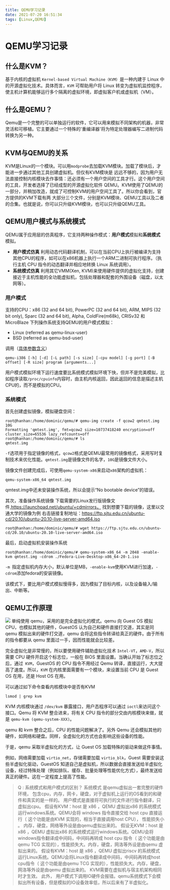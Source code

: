 ```yaml
---
title: QEMU学习记录
date: 2021-07-20 16:51:34
tags: [Linux,QEMU]
---
```

# QEMU学习记录
## 什么是KVM？
基于内核的虚拟机 `Kernel-based Virtual Machine（KVM）`是一种内建于 Linux 中的开源虚拟化技术。具体而言，`KVM` 可帮助用户将 Linux 转变为虚拟机监控程序，使主机计算机能够运行多个隔离的虚拟环境，即虚拟客户机或虚拟机（VM）。

## 什么是QEMU？
Qemu是一个完整的可以单独运行的软件，它可以用来模拟不同架构的机器，非常灵活和可移植。它主要通过一个特殊的'重编译器'将为特定处理器编写二进制代码转换为另一种。

## KVM与QEMU的关系
KVM是Linux的一个模块。可以用`modprobe`去加载KVM模块。加载了模块后，才能进一步通过其他工具创建虚拟机。但仅有KVM模块是 远远不够的，因为用户无法直接控制内核模块去作事情：还必须有一个用户空间的工具才行。这个用户空间的工具，开发者选择了已经成型的开源虚拟化软件 QEMU。KVM使用了QEMU的一部分，并稍加改造，就成了可控制KVM的用户空间工具了。所以你会看到，官方提供的KVM下载有两 大部分三个文件，分别是KVM模块、QEMU工具以及二者的合集。也就是说，你可以只升级KVM模块，也可以只升级QEMU工具。

## QEMU用户模式与系统模式
QEMU属于应用层的仿真程序，它支持两种操作模式：**用户模式**模拟和**系统模式**模拟。
- **用户模式仿真** 利用动态代码翻译机制，可以在当前CPU上执行被编译为支持其他CPU的程序，如可以在x86机器上执行一个ARM二进制可执行程序。（执行主机 CPU 指令的动态翻译并相应地转换 Linux 系统调用）。
- **系统模式仿真** 利用其它VMM(Xen, KVM)来使用硬件提供的虚拟化支持，创建接近于主机性能的全功能虚拟机，包括处理器和配套的外围设备（磁盘，以太网等）。

### 用户模式
支持的CPU：x86 (32 and 64 bit), PowerPC (32 and 64 bit), ARM, MIPS (32 bit only), Sparc (32 and 64 bit), Alpha, ColdFire(m68k), CRISv32 和 MicroBlaze
下列操作系统支持QEMU的用户模式模拟：
- Linux (referred as qemu-linux-user)
- BSD (referred as qemu-bsd-user)

调用（[具体参数含义](https://qemu.readthedocs.io/en/latest/user/main.html)）
```
qemu-i386 [-h] [-d] [-L path] [-s size] [-cpu model] [-g port] [-B offset] [-R size] program [arguments...]
```
用户模式模拟环境下运行速度要比系统模式模拟环境下快，但并不是完美模拟，比如程序读取`/proc/cpuinfo`内容时，由主机内核返回，因此返回的信息是描述主机CPU的，而不是模拟的CPU。
### 系统模式
首先创建虚拟镜像，模拟硬盘空间：
```
root@hanhan:/home/dominic/qemu/# qemu-img create -f qcow2 qmtest.img 10G
Formatting 'qmtest.img', fmt=qcow2 size=10737418240 encryption=off cluster_size=65536 lazy_refcounts=off 
root@hanhan:/home/dominic/qemu/# ls
qmtest.img
```
`-f`选项用于指定镜像的格式，`qcow2`格式是QEMU最常用的镜像格式，采用写时复制技术来优化性能。`qmtest.img`是镜像文件的名字，`10G`是镜像文件大小。

镜像文件创建完成后，可使用`qemu-system-x86`来启动`x86`架构的虚拟机：
```
qemu-system-x86_64 qmtest.img
```
qmtest.img中还未安装操作系统，所以会提示“No bootable device”的错误。

其次，准备操作系统镜像
下载需要的Linux发行版镜像文件,https://launchpad.net/ubuntu/+cdmirrors， 找到想要下载的镜像，这里以交通大学的镜像为例
右击链接复制地址：https://ftp.sjtu.edu.cn/ubuntu-cd/20.10/ubuntu-20.10-live-server-amd64.iso
```
root@hanhan:/home/dominic/qemu/# wget https://ftp.sjtu.edu.cn/ubuntu-cd/20.10/ubuntu-20.10-live-server-amd64.iso
```
最后，启动虚拟机安装操作系统
```
root@hanhan:/home/dominic/qemu/# qemu-system-x86_64 -m 2048 -enable-kvm qmtest.img -cdrom ./Fedora-Live-Desktop-x86_64-20-1.iso
```
`-m `指定虚拟机内存大小，默认单位是MB，`-enable-kvm`使用KVM进行加速，`-cdrom`添加fedora的安装镜像。


该模式下，要比用户模式模拟慢得多，因为模拟了目标内核，以及设备输入/输出、中断等。


## QEMU工作原理
![](https://picbed-1311007548.cos.ap-shanghai.myqcloud.com/markdown_picbed/img/20210721140349.png)
单纯使用 qemu，采用的是完全虚拟化的模式。qemu 向 Guest OS 模拟 CPU，也模拟其他的硬件，GuestOS 认为自己和硬件直接打交道，其实是同 qemu 模拟出来的硬件打交道，qemu 会将这些指令转译给真正的硬件。由于所有的指令都要从 qemu 里面过一手，因而性能就会比较差。

完全虚拟化是非常慢的，所以要使用硬件辅助虚拟化技术 `Intel-VT`，`AMD-V`，所以需要 CPU 硬件开启这个标志位，一般在 BIOS 里面设置。当确认开始了标志位之后，通过` KVM`，GuestOS 的 CPU 指令不用经过 Qemu 转译，直接运行，大大提高了速度。所以，`KVM` 在内核里面需要有一个模块，来设置当前 CPU 是 Guest OS 在用，还是 Host OS 在用。

可以通过如下命令查看内核模块中是否有KVM
```
lsmod | grep kvm
```
KVM 内核模块通过 `/dev/kvm` 暴露接口，用户态程序可以通过 `ioctl`来访问这个接口。Qemu 将 KVM 整合进来，将有关 CPU 指令的部分交由内核模块来做，就是 `qemu-kvm (qemu-system-XXX)`。

qemu 和 kvm 整合之后，CPU 的性能问题解决了。另外 Qemu 还会模拟其他的硬件，如网络和硬盘。同样，全虚拟化的方式也会影响这些设备的性能。

于是，qemu 采取半虚拟化的方式，让 Guest OS 加载特殊的驱动来做这件事情。

例如，网络需要加载 `virtio_net`，存储需要加载 `virtio_blk`，Guest 需要安装这些半虚拟化驱动，GuestOS 知道自己是虚拟机，所以数据会直接发送给半虚拟化设备，经过特殊处理（例如排队、缓存、批量处理等性能优化方式），最终发送给真正的硬件。这在一定程度上提高了性能。

> Q : 系统模式和用户模式的区别？
> 系统模式 是qemu虚拟出一套完整的硬件环境， 包含cpu，内存，网卡，硬盘，对于虚拟机上运行的OS看到的和硬件和真实的是一样的。
> 用户模式是直接将可执行的文件进行指令翻译，只虚拟出cpu。
> 假设有KVM：host 是 x86 ，QEMU 虚拟出x86 的系统模式 运行windows系统。QEMU会将 windows 指令直接交给  host cpu 直接运行（ 这个功能是由KVM 实现的，相当于直接调用host CPU）， 性能损失小  。 内存，硬盘，网络等外设是由qemu虚拟出来的。
> 假设无KVM：host 是 x86 ，QEMU 虚拟出x86 的系统模式运行windows系统。QEMU会将windows指令翻译成中间码，中间码再转成   host cpu 指令（ 这个功能是由qemu TCG 实现的），性能损失大。内存，硬盘，网洛等外设是由qemu 虚拟出来的。
> 假设有KVM：host 是 x86 ，QEMU 虚拟出riscv 的系统模式 运行Linux系统。QEMU会将Linux指令翻译成中间码，中间码再转成host cpu指令（ 这个功能是由qemu TCG 实现的），性能损失大。内存，硬盘，网洛等外设是由qemu 虚拟出来的。
> KVM需要在虚拟机与宿主机架构相同时才生效。
此外， 用户模式下调用IO硬件会报错。qemu系统模式下会模拟出所有设备，但是模拟的IO设备效率低，所以后来有了半虚拟化。
